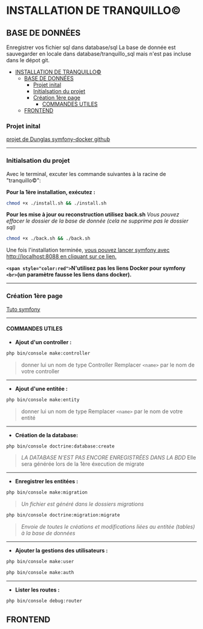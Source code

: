 # INSTALLATION DE TRANQUILLO©

## BASE DE DONNÉES

Enregistrer vos fichier sql dans database/sql
La base de donnée est sauvegarder en locale dans database/tranquillo_sql mais n'est pas incluse dans le dépot git.

<!-- TOC -->

- [INSTALLATION DE TRANQUILLO©](#installation-de-tranquillo)
  - [BASE DE DONNÉES](#base-de-données)
    - [Projet inital](#projet-inital)
    - [Initialsation du projet](#initialsation-du-projet)
    - [Création 1ère page](#création-1ère-page)
      - [COMMANDES UTILES](#commandes-utiles)
  - [FRONTEND](#frontend)

<!-- /TOC -->

### Projet inital

[projet de Dunglas symfony-docker github](https://github.com/dunglas/symfony-docker/)

---

### Initialsation du projet

Avec le terminal, excuter les commande suivantes à la racine de "tranquillo©":

**Pour la 1ère installation, exécutez :**

```bash
chmod +x ./install.sh && ./install.sh
```

**Pour les mise à jour ou reconstruction utilisez back.sh**
_Vous pouvez effacer le dossier de la base de donnée_
_(cela ne supprime pas le dossier sql)_

```bash
chmod +x ./back.sh && ./back.sh
```

Une fois l'installation terminée, [vous pouvez lancer symfony avec http://localhost:8088 en cliquant sur ce lien.](http://localhost:8088)

**`<span style="color:red">`N'utilisez pas les liens Docker pour symfony `<br>`(un paramètre fausse les liens dans docker).**

---

### Création 1ère page

[Tuto symfony](https://symfony.com/doc/current/page_creation.html)

---

#### COMMANDES UTILES

- **Ajout d'un controller :**

```bash
php bin/console make:controller
```

> donner lui un nom de type <name>Controller
> Remplacer `<name>` par le nom de votre controller

---

- **Ajout d'une entitée :**

```bash
php bin/console make:entity
```

> donner lui un nom de type <name>
> Remplacer `<name>` par le nom de votre entité

---

- **Création de la database:**

```bash
php bin/console doctrine:database:create
```

> _LA DATABASE N'EST PAS ENCORE ENREGISTRÉES DANS LA BDD_
> Elle sera générée lors de la 1ère éxecution de migrate

---

- **Enregistrer les entitées :**

```bash
php bin/console make:migration
```

> _Un fichier est généré dans le dossiers migrations_

```bash
php bin/console doctrine:migration:migrate
```

> _Envoie de toutes le créations et modifications liées au entitée (tables) à la base de données_

---

- **Ajouter la gestions des utilisateurs :**

```bash
php bin/console make:user
```

```bash
php bin/console make:auth
```

---

- **Lister les routes :**

```bash
php bin/console debug:router
```

## FRONTEND

